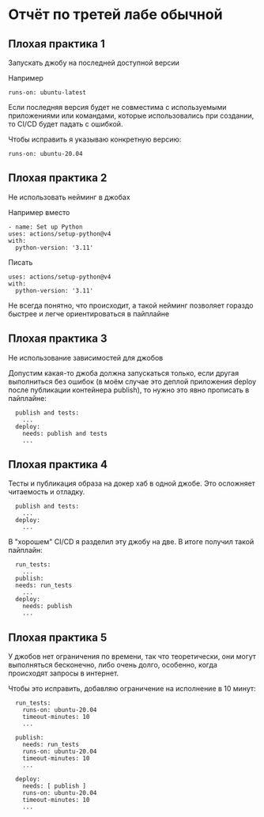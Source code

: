 # Отчёт по третей лабе обычной

## Плохая практика 1

Запускать джобу на последней доступной версии

Например

```runs-on: ubuntu-latest```

Если последняя версия будет не совместима с используемыми приложениями или командами, которые использовались при создании, то CI/CD будет падать с ошибкой.

Чтобы исправить я указываю конкретную версию:

```runs-on: ubuntu-20.04```

## Плохая практика 2

Не использовать нейминг в джобах

Например вместо
```
- name: Set up Python
uses: actions/setup-python@v4
with:
  python-version: '3.11'
```
Писать
```
uses: actions/setup-python@v4
with:
  python-version: '3.11'
```
Не всегда понятно, что происходит, а такой нейминг позволяет гораздо быстрее и легче ориентироваться в пайплайне

## Плохая практика 3

Не использование зависимостей для джобов

Допустим какая-то джоба должна запускаться только, если другая выполниться без ошибок (в моём случае это деплой приложения deploy после публикации контейнера publish), то нужно это явно прописать в пайплайне:

```
  publish and tests:
    ...
  deploy:
    needs: publish and tests
    ...
```

## Плохая практика 4

Тесты и публикация образа на докер хаб в одной джобе. Это осложняет читаемость и отладку.

```
  publish and tests:
    ...
  deploy:
    ...
```

В "хорошем" CI/CD я разделил эту джобу на две. В итоге получил такой пайплайн:

```
  run_tests:
    ...
  publish:
  needs: run_tests
    ...
  deploy:
    needs: publish
    ...
```

## Плохая практика 5

У джобов нет ограничения по времени, так что теоретически, они могут выполняться бесконечно, либо очень долго, особенно, когда происходят запросы в интернет.

Чтобы это исправить, добавляю ограничение на исполнение в 10 минут:

```
  run_tests:
    runs-on: ubuntu-20.04
    timeout-minutes: 10
    ...
    
  publish:
    needs: run_tests
    runs-on: ubuntu-20.04
    timeout-minutes: 10
    ...
    
  deploy:
    needs: [ publish ]
    runs-on: ubuntu-20.04
    timeout-minutes: 10
    ...
```